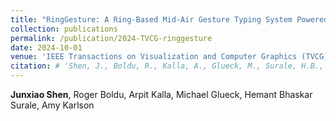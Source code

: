 ```yaml
---
title: "RingGesture: A Ring-Based Mid-Air Gesture Typing System Powered by a Deep-Learning Word Prediction Framework"
collection: publications
permalink: /publication/2024-TVCG-ringgesture
date: 2024-10-01
venue: 'IEEE Transactions on Visualization and Computer Graphics (TVCG) 2024'
citation: # 'Shen, J., Boldu, R., Kalla, A., Glueck, M., Surale, H.B., & Karlson, A. (2024). RingGesture: A Ring-Based Mid-Air Gesture Typing System Powered by a Deep-Learning Word Prediction Framework. In IEEE Transactions on Visualization and Computer Graphics.'
---
```

**Junxiao Shen**, Roger Boldu, Arpit Kalla, Michael Glueck, Hemant Bhaskar Surale, Amy Karlson

